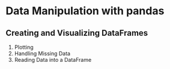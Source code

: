 # Data Manipulation with pandas

## Creating and Visualizing DataFrames

1. Plotting
2. Handling Missing Data
3. Reading Data into a DataFrame
